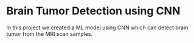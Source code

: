 # Brain Tumor Detection using CNN
 In this project we created a ML model using CNN which can detect brain tumor from the MRI scan samples.
